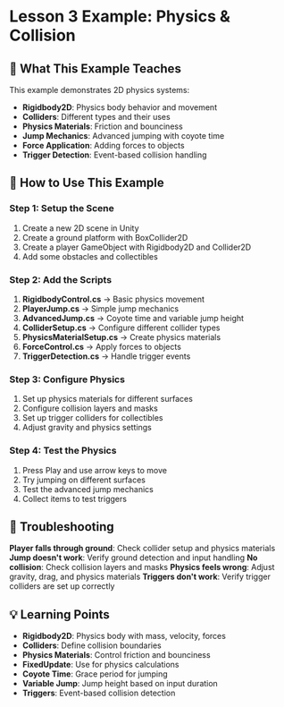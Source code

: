 # Lesson 3 Example: Physics & Collision

## 🎯 What This Example Teaches

This example demonstrates 2D physics systems:
- **Rigidbody2D**: Physics body behavior and movement
- **Colliders**: Different types and their uses
- **Physics Materials**: Friction and bounciness
- **Jump Mechanics**: Advanced jumping with coyote time
- **Force Application**: Adding forces to objects
- **Trigger Detection**: Event-based collision handling

## 🚀 How to Use This Example

### Step 1: Setup the Scene
1. Create a new 2D scene in Unity
2. Create a ground platform with BoxCollider2D
3. Create a player GameObject with Rigidbody2D and Collider2D
4. Add some obstacles and collectibles

### Step 2: Add the Scripts
1. **RigidbodyControl.cs** → Basic physics movement
2. **PlayerJump.cs** → Simple jump mechanics
3. **AdvancedJump.cs** → Coyote time and variable jump height
4. **ColliderSetup.cs** → Configure different collider types
5. **PhysicsMaterialSetup.cs** → Create physics materials
6. **ForceControl.cs** → Apply forces to objects
7. **TriggerDetection.cs** → Handle trigger events

### Step 3: Configure Physics
1. Set up physics materials for different surfaces
2. Configure collision layers and masks
3. Set up trigger colliders for collectibles
4. Adjust gravity and physics settings

### Step 4: Test the Physics
1. Press Play and use arrow keys to move
2. Try jumping on different surfaces
3. Test the advanced jump mechanics
4. Collect items to test triggers

## 🔧 Troubleshooting

**Player falls through ground**: Check collider setup and physics materials
**Jump doesn't work**: Verify ground detection and input handling
**No collision**: Check collision layers and masks
**Physics feels wrong**: Adjust gravity, drag, and physics materials
**Triggers don't work**: Verify trigger colliders are set up correctly

## 💡 Learning Points

- **Rigidbody2D**: Physics body with mass, velocity, forces
- **Colliders**: Define collision boundaries
- **Physics Materials**: Control friction and bounciness
- **FixedUpdate**: Use for physics calculations
- **Coyote Time**: Grace period for jumping
- **Variable Jump**: Jump height based on input duration
- **Triggers**: Event-based collision detection

